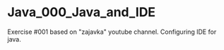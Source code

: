 # Java_000_Java_and_IDE
Exercise #001 based on "zajavka" youtube channel.
Configuring IDE for java.
